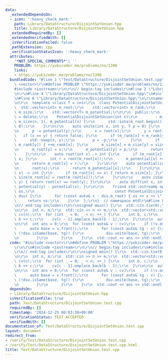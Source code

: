 ```yaml
---
data:
  _extendedDependsOn:
  - icon: ':heavy_check_mark:'
    path: Library/DataStructure/DisjointSetUnion.hpp
    title: Library/DataStructure/DisjointSetUnion.hpp
  _extendedRequiredBy: []
  _extendedVerifiedWith: []
  _isVerificationFailed: false
  _pathExtension: cpp
  _verificationStatusIcon: ':heavy_check_mark:'
  attributes:
    '*NOT_SPECIAL_COMMENTS*': ''
    PROBLEM: https://yukicoder.me/problems/no/1390
    links:
    - https://yukicoder.me/problems/no/1390
  bundledCode: "#line 1 \"Test/DataStructure/DisjointSetUnion.test.cpp\"\n#include\
    \ <vector>\r\n#define PROBLEM \"https://yukicoder.me/problems/no/1390\"\r\n\r\n\
    #include <iostream>\r\n\r\n// begin:tag includes\r\n#line 2 \"Library/DataStructure/DisjointSetUnion.hpp\"\
    \n\r\n#line 4 \"Library/DataStructure/DisjointSetUnion.hpp\"\n#include <numeric>\r\
    \n#line 6 \"Library/DataStructure/DisjointSetUnion.hpp\"\n\r\nnamespace mtd {\r\
    \n\r\n  template <class T = int>\r\n  class PotentialDisjointSetUnion {\r\n  \
    \  std::vector<int> m_root;\r\n    std::vector<int> m_rank;\r\n    std::vector<int>\
    \ m_size;\r\n    std::vector<T> m_potential;\r\n\r\n  public:\r\n    PotentialDisjointSetUnion()\
    \ = delete;\r\n    PotentialDisjointSetUnion(int n)\r\n        : m_root(n), m_rank(n),\
    \ m_size(n, 1), m_potential(n) {\r\n      std::iota(m_root.begin(), m_root.end(),\
    \ 0);\r\n    }\r\n\r\n    auto unite(int x, int y, T p = 0) {\r\n      p += potential(x);\r\
    \n      p -= potential(y);\r\n      x = root(x);\r\n      y = root(y);\r\n   \
    \   if (x == y) { return false; }\r\n      if (m_rank[x] < m_rank[y]) {\r\n  \
    \      std::swap(x, y);\r\n        p = -p;\r\n      }\r\n      if (m_rank[x] ==\
    \ m_rank[y]) { ++m_rank[x]; }\r\n      m_size[x] = m_size[y] = size(x) + size(y);\r\
    \n      m_root[y] = x;\r\n      m_potential[y] = p;\r\n      return true;\r\n\
    \    }\r\n\r\n    auto root(int x) -> int {\r\n      if (m_root[x] == x) { return\
    \ x; }\r\n      int r = root(m_root[x]);\r\n      m_potential[x] += m_potential[m_root[x]];\r\
    \n      return m_root[x] = r;\r\n    }\r\n\r\n    auto potential(int x) -> T {\r\
    \n      root(x);\r\n      return m_potential[x];\r\n    }\r\n\r\n    auto size(int\
    \ x) -> int {\r\n      if (m_root[x] == x) { return m_size[x]; }\r\n      return\
    \ size(m_root[x] = root(m_root[x]));\r\n    }\r\n\r\n    auto isSame(int x, int\
    \ y) { return root(x) == root(y); }\r\n\r\n    auto diff(int x, int y) { return\
    \ potential(y) - potential(x); }\r\n\r\n    friend std::ostream& operator<<(std::ostream&\
    \ os,\r\n                                    const PotentialDisjointSetUnion&\
    \ dsu) {\r\n      for (const auto& x : dsu.m_root) { os << x << \" \"; }\r\n \
    \     return os;\r\n    }\r\n  };\r\n}  // namespace mtd\r\n#line 8 \"Test/DataStructure/DisjointSetUnion.test.cpp\"\
    \n// end:tag includes\r\n\r\nsigned main() {\r\n  std::cin.tie(0);\r\n  std::ios::sync_with_stdio(0);\r\
    \n\r\n  int n, m;\r\n  std::cin >> n >> m;\r\n  std::vector<std::vector<int>>\
    \ cv(n);\r\n  for (int _ = 0; _ < n; ++_) {\r\n    int b, c;\r\n    std::cin >>\
    \ b >> c;\r\n    cv[c - 1].emplace_back(b - 1);\r\n  }\r\n\r\n  auto dsu = mtd::PotentialDisjointSetUnion(m);\r\
    \n\r\n  int ans = 0;\r\n  for (const auto& v : cv)\r\n    if (!v.empty()) {\r\n\
    \      auto base = v.front();\r\n      for (const auto& tg : v) {\r\n        if\
    \ (!dsu.isSame(base, tg)) {\r\n          dsu.unite(base, tg);\r\n          ++ans;\r\
    \n        }\r\n      }\r\n    }\r\n  std::cout << ans << std::endl;\r\n}\r\n"
  code: "#include <vector>\r\n#define PROBLEM \"https://yukicoder.me/problems/no/1390\"\
    \r\n\r\n#include <iostream>\r\n\r\n// begin:tag includes\r\n#include \"./../../Library/DataStructure/DisjointSetUnion.hpp\"\
    \r\n// end:tag includes\r\n\r\nsigned main() {\r\n  std::cin.tie(0);\r\n  std::ios::sync_with_stdio(0);\r\
    \n\r\n  int n, m;\r\n  std::cin >> n >> m;\r\n  std::vector<std::vector<int>>\
    \ cv(n);\r\n  for (int _ = 0; _ < n; ++_) {\r\n    int b, c;\r\n    std::cin >>\
    \ b >> c;\r\n    cv[c - 1].emplace_back(b - 1);\r\n  }\r\n\r\n  auto dsu = mtd::PotentialDisjointSetUnion(m);\r\
    \n\r\n  int ans = 0;\r\n  for (const auto& v : cv)\r\n    if (!v.empty()) {\r\n\
    \      auto base = v.front();\r\n      for (const auto& tg : v) {\r\n        if\
    \ (!dsu.isSame(base, tg)) {\r\n          dsu.unite(base, tg);\r\n          ++ans;\r\
    \n        }\r\n      }\r\n    }\r\n  std::cout << ans << std::endl;\r\n}\r\n"
  dependsOn:
  - Library/DataStructure/DisjointSetUnion.hpp
  isVerificationFile: true
  path: Test/DataStructure/DisjointSetUnion.test.cpp
  requiredBy: []
  timestamp: '2024-12-25 00:03:38+09:00'
  verificationStatus: TEST_ACCEPTED
  verifiedWith: []
documentation_of: Test/DataStructure/DisjointSetUnion.test.cpp
layout: document
redirect_from:
- /verify/Test/DataStructure/DisjointSetUnion.test.cpp
- /verify/Test/DataStructure/DisjointSetUnion.test.cpp.html
title: Test/DataStructure/DisjointSetUnion.test.cpp
---
```

